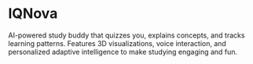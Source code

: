 # IQNova
AI-powered study buddy that quizzes you, explains concepts, and tracks learning patterns. Features 3D visualizations, voice interaction, and personalized adaptive intelligence to make studying engaging and fun.

